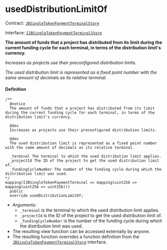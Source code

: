 # usedDistributionLimitOf

Contract: [`JBSingleTokenPaymentTerminalStore`](/docs/dev/v2/contracts/jbsingletokenpaymentterminalstore/README.md)​‌

Interface: [`IJBSingleTokenPaymentTerminalStore`](/docs/dev/v2/interfaces/ijbsingletokenpaymentterminalstore.md)

**The amount of funds that a project has distributed from its limit during the current funding cycle for each terminal, in terms of the distribution limit's currency.**

_Increases as projects use their preconfigured distribution limits._

_The used distribution limit is represented as a fixed point number with the same amount of decimals as its relative terminal._

#### Definition

```
/**
  @notice
  The amount of funds that a project has distributed from its limit during the current funding cycle for each terminal, in terms of the distribution limit's currency.

  @dev
  Increases as projects use their preconfigured distribution limits.

  @dev
  The used distribution limit is represented as a fixed point number with the same amount of decimals as its relative terminal.

  _terminal The terminal to which the used distribution limit applies.
  _projectId The ID of the project to get the used distribution limit of.
  _fundingCycleNumber The number of the funding cycle during which the distribution limit was used.
*/
mapping(IJBSingleTokenPaymentTerminal => mapping(uint256 => mapping(uint256 => uint256)))
  public
  override usedDistributionLimitOf;
```

* Arguments:
  * `_terminal` is the terminal to which the used distribution limit applies.
  * `_projectId` is the ID of the project to get the used distribution limit of.
  * `_fundingCycleNumber` is the number of the funding cycle during which the distribution limit was used.
* The resulting view function can be accessed externally by anyone.
* The resulting function overrides a function definition from the [`JBSingleTokenPaymentTerminalStore`](/docs/dev/v2/interfaces/ijbsingletokenpaymentterminalstore.md) interface.
